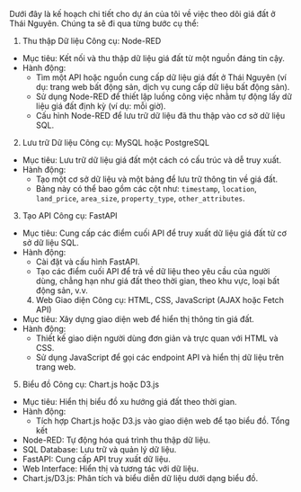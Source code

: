 Dưới đây là kế hoạch chi tiết cho dự án của tôi về việc theo dõi giá đất ở Thái Nguyên. Chúng ta sẽ đi qua từng bước cụ thể:
 1. Thu thập Dữ liệu
 Công cụ: Node-RED
- Mục tiêu: Kết nối và thu thập dữ liệu giá đất từ một nguồn đáng tin cậy.
- Hành động:
  - Tìm một API hoặc nguồn cung cấp dữ liệu giá đất ở Thái Nguyên (ví dụ: trang web bất động sản, dịch vụ cung cấp dữ liệu bất động sản).
  - Sử dụng Node-RED để thiết lập luồng công việc nhằm tự động lấy dữ liệu giá đất định kỳ (ví dụ: mỗi giờ).
  - Cấu hình Node-RED để lưu trữ dữ liệu đã thu thập vào cơ sở dữ liệu SQL.
 2. Lưu trữ Dữ liệu
 Công cụ: MySQL hoặc PostgreSQL
- Mục tiêu: Lưu trữ dữ liệu giá đất một cách có cấu trúc và dễ truy xuất.
- Hành động:
  - Tạo một cơ sở dữ liệu và một bảng để lưu trữ thông tin về giá đất.
  - Bảng này có thể bao gồm các cột như: `timestamp`, `location`, `land_price`, `area_size`, `property_type`, `other_attributes`.
 3. Tạo API
 Công cụ: FastAPI
- Mục tiêu: Cung cấp các điểm cuối API để truy xuất dữ liệu giá đất từ cơ sở dữ liệu SQL.
- Hành động:
  - Cài đặt và cấu hình FastAPI.
  - Tạo các điểm cuối API để trả về dữ liệu theo yêu cầu của người dùng, chẳng hạn như giá đất theo thời gian, theo khu vực, loại bất động sản, v.v.
   4. Web Giao diện
 Công cụ: HTML, CSS, JavaScript (AJAX hoặc Fetch API)
- Mục tiêu: Xây dựng giao diện web để hiển thị thông tin giá đất.
- Hành động:
  - Thiết kế giao diện người dùng đơn giản và trực quan với HTML và CSS.
  - Sử dụng JavaScript để gọi các endpoint API và hiển thị dữ liệu trên trang web.
 5. Biểu đồ
 Công cụ: Chart.js hoặc D3.js
- Mục tiêu: Hiển thị biểu đồ xu hướng giá đất theo thời gian.
- Hành động:
  - Tích hợp Chart.js hoặc D3.js vào giao diện web để tạo biểu đồ.
 Tổng kết
- Node-RED: Tự động hóa quá trình thu thập dữ liệu.
- SQL Database: Lưu trữ và quản lý dữ liệu.
- FastAPI: Cung cấp API truy xuất dữ liệu.
- Web Interface: Hiển thị và tương tác với dữ liệu.
- Chart.js/D3.js: Phân tích và biểu diễn dữ liệu dưới dạng biểu đồ.
